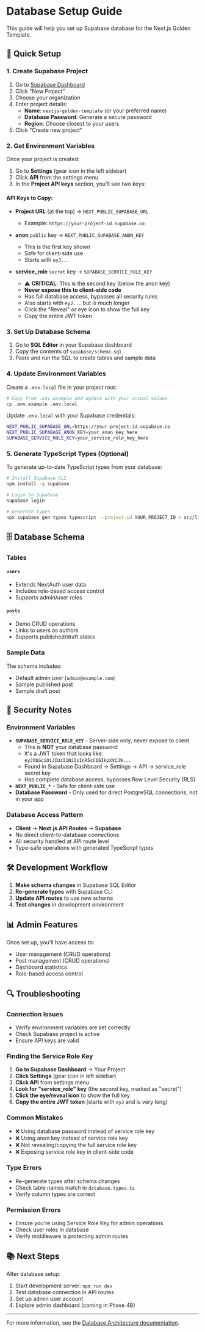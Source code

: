 # Database Setup Guide

This guide will help you set up Supabase database for the Next.js Golden Template.

## 🚀 Quick Setup

### 1. Create Supabase Project

1. Go to [Supabase Dashboard](https://supabase.com/dashboard)
2. Click "New Project"
3. Choose your organization
4. Enter project details:
   - **Name**: `nextjs-golden-template` (or your preferred name)
   - **Database Password**: Generate a secure password
   - **Region**: Choose closest to your users
5. Click "Create new project"

### 2. Get Environment Variables

Once your project is created:

1. Go to **Settings** (gear icon in the left sidebar)
2. Click **API** from the settings menu
3. In the **Project API keys** section, you'll see two keys:

#### API Keys to Copy:
- **Project URL** (at the top) → `NEXT_PUBLIC_SUPABASE_URL`
  - Example: `https://your-project-id.supabase.co`

- **anon** `public` key → `NEXT_PUBLIC_SUPABASE_ANON_KEY`
  - This is the first key shown
  - Safe for client-side use
  - Starts with `eyJ...`

- **service_role** `secret` key → `SUPABASE_SERVICE_ROLE_KEY`
  - ⚠️ **CRITICAL**: This is the second key (below the anon key)
  - **Never expose this to client-side code**
  - Has full database access, bypasses all security rules
  - Also starts with `eyJ...` but is much longer
  - Click the "Reveal" or eye icon to show the full key
  - Copy the entire JWT token

### 3. Set Up Database Schema

1. Go to **SQL Editor** in your Supabase dashboard
2. Copy the contents of `supabase/schema.sql`
3. Paste and run the SQL to create tables and sample data

### 4. Update Environment Variables

Create a `.env.local` file in your project root:

```bash
# Copy from .env.example and update with your actual values
cp .env.example .env.local
```

Update `.env.local` with your Supabase credentials:

```bash
NEXT_PUBLIC_SUPABASE_URL=https://your-project-id.supabase.co
NEXT_PUBLIC_SUPABASE_ANON_KEY=your_anon_key_here
SUPABASE_SERVICE_ROLE_KEY=your_service_role_key_here
```

### 5. Generate TypeScript Types (Optional)

To generate up-to-date TypeScript types from your database:

```bash
# Install Supabase CLI
npm install -g supabase

# Login to Supabase
supabase login

# Generate types
npx supabase gen types typescript --project-id YOUR_PROJECT_ID > src/lib/database.types.ts
```

## 🗄️ Database Schema

### Tables

#### `users`
- Extends NextAuth user data
- Includes role-based access control
- Supports admin/user roles

#### `posts`
- Demo CRUD operations
- Links to users as authors
- Supports published/draft states

### Sample Data

The schema includes:
- Default admin user (`admin@example.com`)
- Sample published post
- Sample draft post

## 🔐 Security Notes

### Environment Variables
- **`SUPABASE_SERVICE_ROLE_KEY`** - Server-side only, never expose to client
  - This is **NOT** your database password
  - It's a JWT token that looks like: `eyJhbGciOiJIUzI1NiIsInR5cCI6IkpXVCJ9...`
  - Found in Supabase Dashboard → Settings → API → service_role secret key
  - Has complete database access, bypasses Row Level Security (RLS)
- **`NEXT_PUBLIC_*`** - Safe for client-side use
- **Database Password** - Only used for direct PostgreSQL connections, not in your app

### Database Access Pattern
- **Client** → **Next.js API Routes** → **Supabase**
- No direct client-to-database connections
- All security handled at API route level
- Type-safe operations with generated TypeScript types

## 🛠️ Development Workflow

1. **Make schema changes** in Supabase SQL Editor
2. **Re-generate types** with Supabase CLI
3. **Update API routes** to use new schema
4. **Test changes** in development environment

## 📊 Admin Features

Once set up, you'll have access to:
- User management (CRUD operations)
- Post management (CRUD operations)
- Dashboard statistics
- Role-based access control

## 🔍 Troubleshooting

### Connection Issues
- Verify environment variables are set correctly
- Check Supabase project is active
- Ensure API keys are valid

### Finding the Service Role Key
1. **Go to Supabase Dashboard** → Your Project
2. **Click Settings** (gear icon in left sidebar)
3. **Click API** from settings menu
4. **Look for "service_role" key** (the second key, marked as "secret")
5. **Click the eye/reveal icon** to show the full key
6. **Copy the entire JWT token** (starts with `eyJ` and is very long)

### Common Mistakes
- ❌ Using database password instead of service role key
- ❌ Using anon key instead of service role key
- ❌ Not revealing/copying the full service role key
- ❌ Exposing service role key in client-side code

### Type Errors
- Re-generate types after schema changes
- Check table names match in `database.types.ts`
- Verify column types are correct

### Permission Errors
- Ensure you're using Service Role Key for admin operations
- Check user roles in database
- Verify middleware is protecting admin routes

## 📚 Next Steps

After database setup:
1. Start development server: `npm run dev`
2. Test database connection in API routes
3. Set up admin user account
4. Explore admin dashboard (coming in Phase 4B)

---

For more information, see the [Database Architecture documentation](../docs/database-architecture.md).
